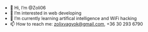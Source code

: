 - 👋 Hi, I’m @Zoli06
- 👀 I’m interested in web developing
- 🌱 I’m currently learning artifical intelligence and WiFi hacking <!-- - 💞️ I’m looking to collaborate on ... -->
- 📫 How to reach me: zolixvagyok@gmail.com, +36 30 293 6790
